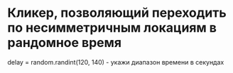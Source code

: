 

# Кликер, позволяющий переходить по несимметричным локациям в рандомное время

delay = random.randint(120, 140) - укажи диапазон времени в секундах

